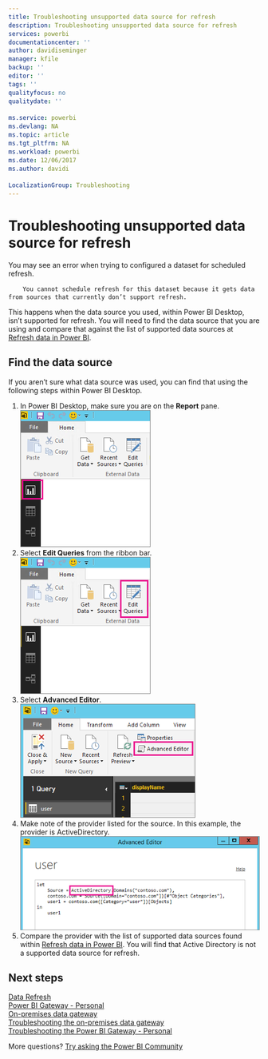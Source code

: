 ```yaml
---
title: Troubleshooting unsupported data source for refresh
description: Troubleshooting unsupported data source for refresh
services: powerbi
documentationcenter: ''
author: davidiseminger
manager: kfile
backup: ''
editor: ''
tags: ''
qualityfocus: no
qualitydate: ''

ms.service: powerbi
ms.devlang: NA
ms.topic: article
ms.tgt_pltfrm: NA
ms.workload: powerbi
ms.date: 12/06/2017
ms.author: davidi

LocalizationGroup: Troubleshooting
---
```

# Troubleshooting unsupported data source for refresh
You may see an error when trying to configured a dataset for scheduled refresh.

        You cannot schedule refresh for this dataset because it gets data from sources that currently don’t support refresh.

This happens when the data source you used, within Power BI Desktop, isn’t supported for refresh. You will need to find the data source that you are using and compare that against the list of supported data sources at [Refresh data in Power BI](refresh-data.md). 

## Find the data source
If you aren’t sure what data source was used, you can find that using the following steps within Power BI Desktop.  

1. In Power BI Desktop, make sure you are on the **Report** pane.  
   ![](media/service-admin-troubleshoot-unsupported-data-source-for-refresh/tshoot-report-pane.png)
2. Select **Edit Queries** from the ribbon bar.  
   ![](media/service-admin-troubleshoot-unsupported-data-source-for-refresh/tshoot-edit-queries.png)
3. Select **Advanced Editor**.  
   ![](media/service-admin-troubleshoot-unsupported-data-source-for-refresh/tshoot-advanced-editor.png)
4. Make note of the provider listed for the source.  In this example, the provider is ActiveDirectory.  
   ![](media/service-admin-troubleshoot-unsupported-data-source-for-refresh/tshoot-provider.png)
5. Compare the provider with the list of supported data sources found within [Refresh data in Power BI](refresh-data.md).  You will find that Active Directory is not a supported data source for refresh.  

## Next steps
[Data Refresh](refresh-data.md)  
[Power BI Gateway - Personal](personal-gateway.md)  
[On-premises data gateway](service-gateway-onprem.md)  
[Troubleshooting the on-premises data gateway](service-gateway-onprem-tshoot.md)  
[Troubleshooting the Power BI Gateway - Personal](service-admin-troubleshooting-power-bi-personal-gateway.md)  

More questions? [Try asking the Power BI Community](http://community.powerbi.com/)

